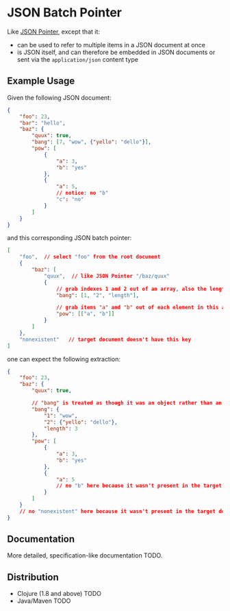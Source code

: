 # JSON Batch Pointer

Like [JSON Pointer](https://tools.ietf.org/html/rfc6901), except that it:

* can be used to refer to multiple items in a JSON document at once
* is JSON itself, and can therefore be embedded in JSON documents or sent via the `application/json` content type

## Example Usage

Given the following JSON document:

```json
{
    "foo": 23,
    "bar": "hello",
    "baz": {
        "quux": true,
        "bang": [7, "wow", {"yello": "dello"}],
        "pow": [
            {
                "a": 3,
                "b": "yes"
            },
            {
                "a": 5,
                // notice: no "b"
                "c": "no"
            }
        ]
    }
}
```

and this corresponding JSON batch pointer:

```json
[
    "foo",  // select "foo" from the root document
    {
        "baz": [
            "quux",  // like JSON Pointer "/baz/quux"
            {
                // grab indexes 1 and 2 out of an array, also the length of the array
                "bang": [1, "2", "length"],

                // grab items "a" and "b" out of each element in this array
                "pow": [["a", "b"]]
            }
        ]
    },
    "nonexistent"   // target document doesn't have this key
]
```

one can expect the following extraction:

```json
{
    "foo": 23,
    "baz": {
        "quux": true,

        // "bang" is treated as though it was an object rather than an array
        "bang": {
            "1": "wow",
            "2": {"yello": "dello"},
            "length": 3
        },
        "pow": [
            {
                "a": 3,
                "b": "yes"
            },
            {
                "a": 5
                // no "b" here because it wasn't present in the target document
            }
        ]
    }
    // no "nonexistent" here because it wasn't present in the target document
}
```

## Documentation

More detailed, specification-like documentation TODO.

## Distribution

* Clojure (1.8 and above)
    TODO
* Java/Maven
    TODO